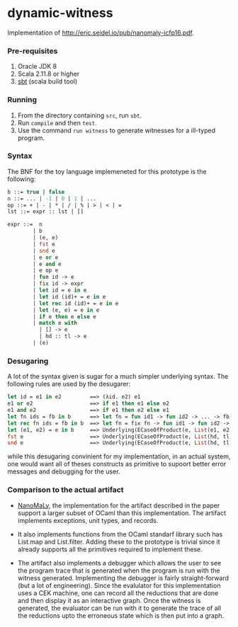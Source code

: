 # dynamic-witness
Implementation of http://eric.seidel.io/pub/nanomaly-icfp16.pdf.

### Pre-requisites
1. Oracle JDK 8
2. Scala 2.11.8 or higher
3. [sbt](http://www.scala-sbt.org/) (scala build tool)

### Running
1. From the directory containing `src`, run `sbt`.
2. Run `compile` and then `test`.
2. Use the command `run witness` to generate witnesses for a ill-typed program.

### Syntax
The BNF for the toy language implemeneted for this prototype is the following:
```ocaml
b ::= true | false
n ::= ... | -1 | 0 | 1 | ...
op ::= + | - | * | / | % | > | < | =
lst ::= expr :: lst | []

expr ::=  n
        | b
        | (e, e)
        | fst e
        | snd e
        | e or e
        | e and e
        | e op e
        | fun id -> e
        | fix id -> expr
        | let id = e in e
        | let id (id)+ = e in e
        | let rec id (id)+ = e in e
        | let (e, e) = e in e
        | if e then e else e
        | match e with 
          | [] -> e
          | hd :: tl -> e
        | (e)
```

### Desugaring
A lot of the syntax given is sugar for a much simpler underlying syntax. The following rules are used by the desugarer:
```ocaml
let id = e1 in e2         ==> (λid. e2) e1
e1 or e2                  ==> if e1 then e1 else e2
e1 and e2                 ==> if e1 then e2 else e1
let fn ids = fb in b      ==> let fn = fun id1 -> fun id2 -> ... -> fb in b               where ids = [id1, id2, ..., idn]
let rec fn ids = fb in b  ==> let fn = fix fn -> fun id1 -> fun id2 -> ... -> fb in b     where ids = [id1, id2, ..., idn]
let (e1, e2) = e in b     ==> Underlying(ECaseOfProduct(e, List(e1, e2), b)
fst e                     ==> Underlying(ECaseOfProduct(e, List(hd, tl), hd)
snd e                     ==> Underlying(ECaseOfProduct(e, List(hd, tl), tl)
```
while this desugaring convinient for my implementation, in an actual system, one would want all of theses constructs as primitive to supoort better error messages and debugging for the user.

### Comparison to the actual artifact
- [NanoMaLy](https://github.com/ucsd-progsys/nanomaly/tree/master/src/NanoML), the implementation for the artifact described in the paper support a larger subset of OCaml than this implementation. The artifact implements exceptions, unit types, and records.

- It also implements functions from the OCaml standarf library such has List.map and List.filter.  Adding these to the prototype is trivial since it already supports all the primitives required to implement these.

- The artifact also implements a debugger which allows the user to see the program trace that is generated when the program is run with the witness generated. Implementing the debugger is fairly straight-forward (but a lot of engineering). Since the evalulator for this implementation uses a CEK machine, one can record all the reductions that are done and then display it as an interactive graph. Once the witness is generated, the evaluator can be run with it to generate the trace of all the reductions upto the erroneous state which is then put into a graph.
